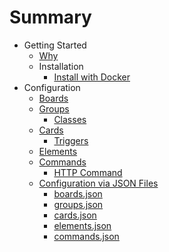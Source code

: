 # Summary

- Getting Started
  - [Why](introduction/why.md)
  - Installation
    - [Install with Docker](introduction/installation/docker.md)
- Configuration
  - [Boards](configuration/Boards.md)
  - [Groups](configuration/Groups.md)
    - [Classes](configuration/groups/classes.md)
  - [Cards](configuration/Cards.md)
    - [Triggers](configuration/cards/triggers.md)
  - [Elements](configuration/Elements.md)
  - [Commands](configuration/Commands.md)
    - [HTTP Command](configuration/commands/http.md)
  - [Configuration via JSON Files](configuration/json/json.md)
    - [boards.json](configuration/json/boards.json.md)
    - [groups.json](configuration/json/groups.json.md)
    - [cards.json](configuration/json/cards.json.md)
    - [elements.json](configuration/json/elements.json.md)
    - [commands.json](configuration/json/commands.json.md)
